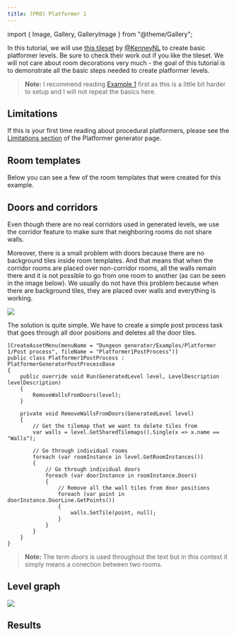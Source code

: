 ```yaml
---
title: (PRO) Platformer 1
---
```


import { Image, Gallery, GalleryImage } from "@theme/Gallery";

In this tutorial, we will use [this tileset](https://www.kenney.nl/assets/abstract-platformer) by [@KenneyNL](https://twitter.com/KenneyNL) to create basic platformer levels. Be sure to check their work out if you like the tileset. We will not care about room decorations very much - the goal of this tutorial is to demonstrate all the basic steps needed to create platformer levels.

<Gallery cols={2} fixedHeight>
    <GalleryImage src="img/v2/examples/platformer1/result1.png" caption="Example result" />
    <GalleryImage src="img/v2/examples/platformer1/result2.png" caption="Example result" />
</Gallery>

> **Note:** I recommend reading [Example 1](example1.md) first as this is a little bit harder to setup and I will not repeat the basics here.

## Limitations

If this is your first time reading about procedural platformers, please see the [Limitations section](../generators/platformer-generator#limitations) of the Platformer generator page.

## Room templates

Below you can see a few of the room templates that were created for this example.

<Gallery cols={2} fixedHeight>
    <GalleryImage src="img/v2/examples/platformer1/start.png" caption="Start" />
    <GalleryImage src="img/v2/examples/platformer1/goal.png" caption="Goal" />
    <GalleryImage src="img/v2/examples/platformer1/room2.png" caption="Basic room" />
    <GalleryImage src="img/v2/examples/platformer1/room3.png" caption="Basic room" />
    <GalleryImage src="img/v2/examples/platformer1/room6.png" caption="Basic room" />
    <GalleryImage src="img/v2/examples/platformer1/room8.png" caption="Basic room" />
</Gallery>

## Doors and corridors

Even though there are no real corridors used in generated levels, we use the corridor feature to make sure that neighboring rooms do not share walls.

<Gallery cols={2} fixedHeight>
    <GalleryImage src="img/v2/examples/platformer1/corridor_horizontal.png" caption="Horizontal corridor" />
    <GalleryImage src="img/v2/examples/platformer1/corridor_vertical.png" caption="Vertical corridor" />
</Gallery>

Moreover, there is a small problem with doors because there are no background tiles inside room templates. And that means that when the corridor rooms are placed over non-corridor rooms, all the walls remain there and it is not possible to go from one room to another (as can be seen in the image below). We usually do not have this problem because when there are background tiles, they are placed over walls and everything is working.

<Image src="img/v2/examples/platformer1/no_holes_between_rooms.png" caption="There are no holes between individual rooms because we have no background tile in room templates." />

The solution is quite simple. We have to create a simple post process task that goes through all door positions and deletes all the door tiles.

    [CreateAssetMenu(menuName = "Dungeon generator/Examples/Platformer 1/Post process", fileName = "Platformer1PostProcess")]
    public class Platformer1PostProcess : PlatformerGeneratorPostProcessBase
    {
        public override void Run(GeneratedLevel level, LevelDescription levelDescription)
        {
            RemoveWallsFromDoors(level);
        }

        private void RemoveWallsFromDoors(GeneratedLevel level)
        {
            // Get the tilemap that we want to delete tiles from
            var walls = level.GetSharedTilemaps().Single(x => x.name == "Walls");

            // Go through individual rooms
            foreach (var roomInstance in level.GetRoomInstances())
            {
                // Go through individual doors
                foreach (var doorInstance in roomInstance.Doors)
                {
                    // Remove all the wall tiles from door positions
                    foreach (var point in doorInstance.DoorLine.GetPoints())
                    {
                        walls.SetTile(point, null);
                    }
                }
            }
        }
    }

> **Note:** The term *doors* is used throughout the text but in this context it simply means a conection between two rooms.

## Level graph

<Image src="img/v2/examples/platformer1/level_graph.png" caption="Level graph" />

## Results

<Gallery cols={2} fixedHeight>
    <GalleryImage src="img/v2/examples/platformer1/result3.png" caption="Example result" />
    <GalleryImage src="img/v2/examples/platformer1/result4.png" caption="Example result" />
</Gallery>